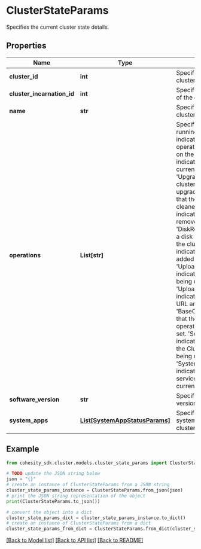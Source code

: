 # ClusterStateParams

Specifies the current cluster state details.

## Properties

Name | Type | Description | Notes
------------ | ------------- | ------------- | -------------
**cluster_id** | **int** | Specifies the id of the cluster. | [optional] 
**cluster_incarnation_id** | **int** | Specifies the incarnation id of the cluster. | [optional] 
**name** | **str** | Specifies the name of the cluster. | [optional] 
**operations** | **List[str]** | Specifies the operations running on the cluster. &#39;None&#39; indicates that there are no operations currently running on the cluster. &#39;Destroy&#39; indicates that the cluster is currently being destroyed. &#39;Upgrade&#39; indicates that the cluster is currently being upgraded. &#39;Clean&#39; indicates that the cluster is being cleaned. &#39;NodeRemoval&#39; indicates that a node is being removed from the cluster. &#39;DiskRemoval&#39; indicates that a disk is being removed from the cluster. &#39;DiskAddition&#39; indicates that a disk is being added tos the cluster. &#39;UploadPackageByUrl&#39; indicates that a package is being uploaded using a URL. &#39;UploadPackageAndUpgrade&#39; indicates package upload by URL and upgrade operation. &#39;BaseOSUpgrade&#39; indicates that the BaseOSUpgrade operation on the cluster is set. &#39;ServiceRestart&#39; indicates that the services on the Cluster are currently being restarted. &#39;SystemServiceRestart&#39; indicates that system services on the Cluster are currently being restarted. | [optional] 
**software_version** | **str** | Specifies the software version of the cluster. | [optional] 
**system_apps** | [**List[SystemAppStatusParams]**](SystemAppStatusParams.md) | Specifies the details of each system app state on the cluster. | [optional] 

## Example

```python
from cohesity_sdk.cluster.models.cluster_state_params import ClusterStateParams

# TODO update the JSON string below
json = "{}"
# create an instance of ClusterStateParams from a JSON string
cluster_state_params_instance = ClusterStateParams.from_json(json)
# print the JSON string representation of the object
print(ClusterStateParams.to_json())

# convert the object into a dict
cluster_state_params_dict = cluster_state_params_instance.to_dict()
# create an instance of ClusterStateParams from a dict
cluster_state_params_from_dict = ClusterStateParams.from_dict(cluster_state_params_dict)
```
[[Back to Model list]](../README.md#documentation-for-models) [[Back to API list]](../README.md#documentation-for-api-endpoints) [[Back to README]](../README.md)


